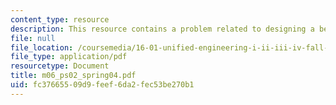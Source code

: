 ```yaml
---
content_type: resource
description: This resource contains a problem related to designing a beam-like structure.
file: null
file_location: /coursemedia/16-01-unified-engineering-i-ii-iii-iv-fall-2005-spring-2006/fc37665509d9feef6da2fec53be270b1_m06_ps02_spring04.pdf
file_type: application/pdf
resourcetype: Document
title: m06_ps02_spring04.pdf
uid: fc376655-09d9-feef-6da2-fec53be270b1
---
```

